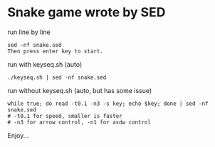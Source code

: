 Snake game wrote by SED
=======================

run line by line

    sed -nf snake.sed
    Then press enter key to start.

run with keyseq.sh (auto)

	./keyseq.sh | sed -nf snake.sed

run without keyseq.sh (auto, but has some issue)

    while true; do read -t0.1 -n3 -s key; echo $key; done | sed -nf snake.sed
    # -t0.1 for speed, smaller is faster
    # -n3 for arrow control, -n1 for asdw control

Enjoy...
